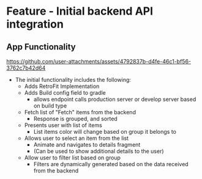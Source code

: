 # Feature - Initial backend API integration 

## App Functionality 

https://github.com/user-attachments/assets/4792837b-d4fe-46c1-bf56-3762c7b42d64



* The initial functionality includes the following:   
  * Adds RetroFit Implementation 
  * Adds Build config field to gradle 
     * allows endpoint calls production server  or develop server based on build type
  * Fetch list of "Fetch" items from the backend
    *  Response is grouped, and sorted
  * Presents user with list of items 
    * List items color will change based on group it belongs to 
  * Allows user to select an item from the list
    * Animate and navigates to details fragment
    * (Can be used to show additional details to the user)
  * Allow user to filter list based on group
    * Filters are dynamically generated based on the data received from the backend 
